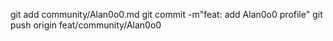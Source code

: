 git add community/Alan0o0.md
git commit -m"feat: add Alan0o0 profile"
git push origin feat/community/Alan0o0
